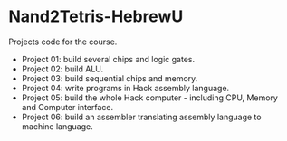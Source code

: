 # Nand2Tetris-HebrewU
Projects code for the course.

* Project 01: build several chips and logic gates.
* Project 02: build ALU.
* Project 03: build sequential chips and memory.
* Project 04: write programs in Hack assembly language.
* Project 05: build the whole Hack computer - including CPU, Memory and Computer interface.
* Project 06: build an assembler translating assembly language to machine language.
